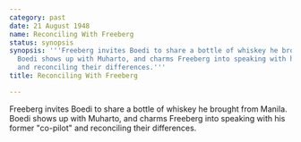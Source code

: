 ```yaml
---
category: past
date: 21 August 1948
name: Reconciling With Freeberg
status: synopsis
synopsis: '''Freeberg invites Boedi to share a bottle of whiskey he brought from Manila.
  Boedi shows up with Muharto, and charms Freeberg into speaking with his former co-pilot
  and reconciling their differences.'''
title: Reconciling With Freeberg

---
```






Freeberg invites Boedi to share a bottle of whiskey
he brought from Manila. Boedi shows up with Muharto, and charms Freeberg
into speaking with his former "co-pilot" and reconciling their
differences.
